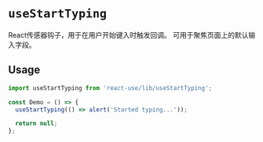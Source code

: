 # `useStartTyping`


React传感器钩子，用于在用户开始键入时触发回调。 可用于聚焦页面上的默认输入字段。

## Usage

```jsx
import useStartTyping from 'react-use/lib/useStartTyping';

const Demo = () => {
  useStartTyping(() => alert('Started typing...'));

  return null;
};
```
